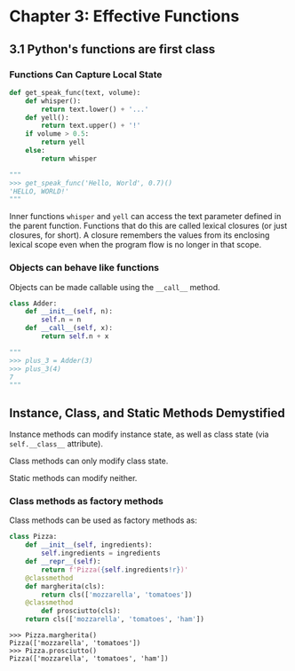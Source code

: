 # Chapter 3: Effective Functions

3.1 Python's functions are first class
---

### Functions Can Capture Local State

```python
def get_speak_func(text, volume):
    def whisper():
        return text.lower() + '...'
    def yell():
        return text.upper() + '!'
    if volume > 0.5:
        return yell
    else:
        return whisper

"""
>>> get_speak_func('Hello, World', 0.7)()
'HELLO, WORLD!'
"""
```

Inner functions `whisper` and `yell` can access the text parameter defined in the
parent function. Functions that do this are called lexical closures (or just
closures, for short). A closure remembers the values from its enclosing lexical
scope even when the program flow is no longer in that scope.

### Objects can behave like functions

Objects can be made callable using the `__call__` method.

```python
class Adder:
    def __init__(self, n):
        self.n = n
    def __call__(self, x):
        return self.n + x

"""
>>> plus_3 = Adder(3)
>>> plus_3(4)
7
"""
```

Instance, Class, and Static Methods Demystified
---

Instance methods can modify instance state, as well as class state (via
`self.__class__` attribute).

Class methods can only modify class state.

Static methods can modify neither.


### Class methods as factory methods

Class methods can be used as factory methods as:

```python
class Pizza:
    def __init__(self, ingredients):
        self.ingredients = ingredients
    def __repr__(self):
        return f'Pizza({self.ingredients!r})'
    @classmethod
    def margherita(cls):
        return cls(['mozzarella', 'tomatoes'])
    @classmethod
        def prosciutto(cls):
    return cls(['mozzarella', 'tomatoes', 'ham'])
```

```
>>> Pizza.margherita()
Pizza(['mozzarella', 'tomatoes'])
>>> Pizza.prosciutto()
Pizza(['mozzarella', 'tomatoes', 'ham'])
```
